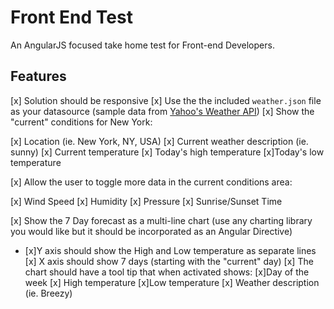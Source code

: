 # Front End Test

An AngularJS focused take home test for Front-end Developers.

## Features

[x] Solution should be responsive
[x] Use the the included `weather.json` file as your datasource (sample data from [Yahoo's Weather API](https://developer.yahoo.com/weather/))
[x] Show the "current" conditions for New York:

[x] Location (ie. New York, NY, USA)
[x] Current weather description (ie. sunny)
[x] Current temperature
[x] Today's high temperature
[x]Today's low temperature

[x] Allow the user to toggle more data in the current conditions area:

[x] Wind Speed
[x] Humidity
[x] Pressure
[x] Sunrise/Sunset Time

[x] Show the 7 Day forecast as a multi-line chart (use any charting library you would like but it should be incorporated
as an Angular Directive)

- [x]Y axis should show the High and Low temperature as separate lines
  [x] X axis should show 7 days (starting with the "current" day)
  [x] The chart should have a tool tip that when activated shows:
  [x]Day of the week
  [x] High temperature
  [x]Low temperature
  [x] Weather description (ie. Breezy)
